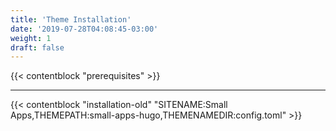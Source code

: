 ```yaml
---
title: 'Theme Installation'
date: '2019-07-28T04:08:45-03:00'
weight: 1
draft: false
---
```


{{< contentblock "prerequisites" >}}

---

{{< contentblock "installation-old" "SITENAME:Small Apps,THEMEPATH:small-apps-hugo,THEMENAMEDIR:config.toml" >}}
